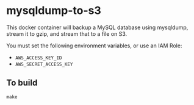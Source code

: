 # mysqldump-to-s3

This docker container will backup a MySQL database using mysqldump, stream it to gzip, and stream that to a file on S3.

You must set the following environment variables, or use an IAM Role:
* `AWS_ACCESS_KEY_ID`
* `AWS_SECRET_ACCESS_KEY`

## To build

    make
